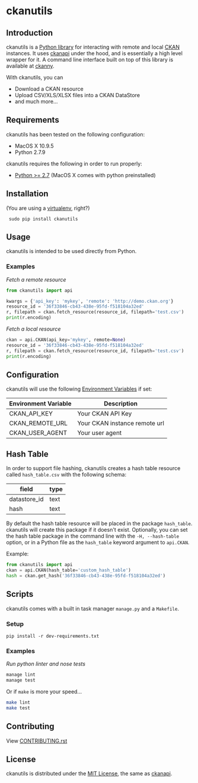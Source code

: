 # ckanutils

## Introduction

ckanutils is a [Python library](#library) for interacting with remote and local [CKAN](http://ckan.org/) instances. It uses [ckanapi](https://github.com/ckan/ckanapi) under the hood, and is essentially a high level wrapper for it. A command line interface built on top of this library is available at [ckanny](https://github.com/reubano/ckanny).

With ckanutils, you can

- Download a CKAN resource
- Upload CSV/XLS/XLSX files into a CKAN DataStore
- and much more...

## Requirements

ckanutils has been tested on the following configuration:

- MacOS X 10.9.5
- Python 2.7.9

ckanutils requires the following in order to run properly:

- [Python >= 2.7](http://www.python.org/download) (MacOS X comes with python preinstalled)

## Installation

(You are using a [virtualenv](http://www.virtualenv.org/en/latest/index.html), right?)

     sudo pip install ckanutils

## Usage

ckanutils is intended to be used directly from Python.

### Examples

*Fetch a remote resource*

```python
from ckanutils import api

kwargs = {'api_key': 'mykey', 'remote': 'http://demo.ckan.org'}
resource_id = '36f33846-cb43-438e-95fd-f518104a32ed'
r, filepath = ckan.fetch_resource(resource_id, filepath='test.csv')
print(r.encoding)
```

*Fetch a local resource*

```python
ckan = api.CKAN(api_key='mykey', remote=None)
resource_id = '36f33846-cb43-438e-95fd-f518104a32ed'
r, filepath = ckan.fetch_resource(resource_id, filepath='test.csv')
print(r.encoding)
```

## Configuration

ckanutils will use the following [Environment Variables](http://www.cyberciti.biz/faq/set-environment-variable-linux/) if set:

Environment Variable|Description
--------------------|-----------
CKAN_API_KEY|Your CKAN API Key
CKAN_REMOTE_URL|Your CKAN instance remote url
CKAN_USER_AGENT|Your user agent

## Hash Table

In order to support file hashing, ckanutils creates a hash table resource called `hash_table.csv` with the following schema:

field|type
------|----
datastore_id|text
hash|text

By default the hash table resource will be placed in the package `hash_table`. ckanutils will create this package if it doesn't exist. Optionally, you can set the hash table package in the command line with the `-H, --hash-table` option, or in a Python file as the `hash_table` keyword argument to `api.CKAN`.

Example:

```python
from ckanutils import api
ckan = api.CKAN(hash_table='custom_hash_table')
hash = ckan.get_hash('36f33846-cb43-438e-95fd-f518104a32ed')
```

## Scripts

ckanutils comes with a built in task manager `manage.py` and a `Makefile`.

### Setup

    pip install -r dev-requirements.txt

### Examples

*Run python linter and nose tests*

```bash
manage lint
manage test
```

Or if `make` is more your speed...

```bash
make lint
make test
```

## Contributing

View [CONTRIBUTING.rst](https://github.com/reubano/ckanutils/blob/master/CONTRIBUTING.rst)

## License

ckanutils is distributed under the [MIT License](http://opensource.org/licenses/MIT), the same as [ckanapi](https://github.com/ckan/ckanapi).
